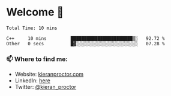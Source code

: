 # Welcome 🦘

<!--START_SECTION:waka-->

```text
Total Time: 10 mins

C++     10 mins         ███████████████████████▒░   92.72 %
Other   0 secs          █▓░░░░░░░░░░░░░░░░░░░░░░░   07.28 %
```

<!--END_SECTION:waka-->

### 📫 Where to find me:

-   Website: [kieranproctor.com](https://kieranproctor.com/)
-   LinkedIn: [here](https://www.linkedin.com/in/kieran-proctor-086b5a159/)
-   Twitter: [@kieran_proctor](https://twitter.com/kieran_proctor)
